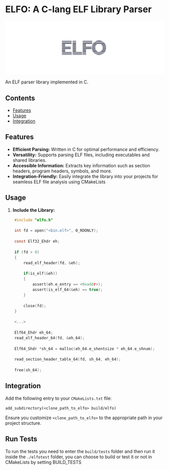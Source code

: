 # ELFO: A C-lang ELF Library Parser

![](assets/elfo.png)

An ELF parser library implemented in C.

## Contents

* [Features](#features)
* [Usage](#usage)
* [Integration](#integration)


## Features

- **Efficient Parsing:** Written in C for optimal performance and efficiency.
- **Versatility:** Supports parsing ELF files, including executables and shared libraries.
- **Accessible Information:** Extracts key information such as section headers, program headers, symbols, and more.
- **Integration-Friendly:** Easily integrate the library into your projects for seamless ELF file analysis using CMakeLists

## Usage

1. **Include the Library:**
```c
    #include "elfo.h"
    
    int fd = open("<bin.elf>", O_RDONLY);
    
    const Elf32_Ehdr eh;
    
    if (fd > 0)
    {
        read_elf_header(fd, &eh);
        
        if(is_elf(&eh))
        {
            assert(eh.e_entry == <0xaddr>);
            assert(is_elf_64(&eh) == true);
        }
        
        close(fd);
    }
    
    <...>

    Elf64_Ehdr eh_64;
    read_elf_header_64(fd, &eh_64);

    Elf64_Shdr *sh_64 = malloc(eh_64.e_shentsize * eh_64.e_shnum);

    read_section_header_table_64(fd, sh_64, eh_64);            

    free(sh_64);
```

## Integration

Add the following entry to your `CMakeLists.txt` file:

```
add_subdirectory(<clone_path_to_elfo> build/elfo)
```

Ensure you customize `<clone_path_to_elfo>` to the appropriate path in your project structure.


## Run Tests

To run the tests you need to enter the `build/tests` folder and then run it inside the `./elfotest` folder, you can choose to build or test it or not in CMakeLists by setting BUILD_TESTS